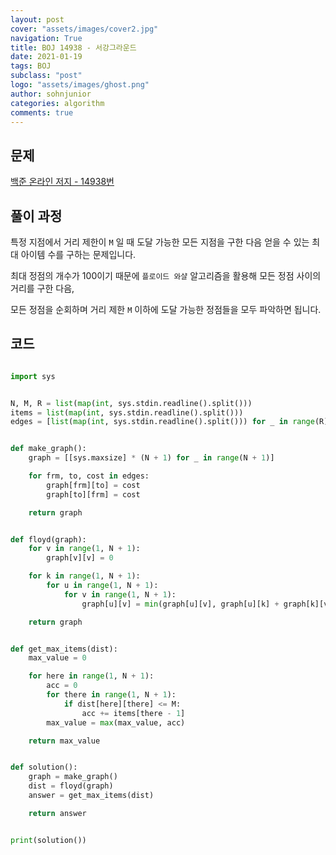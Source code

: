 ```yaml
---
layout: post
cover: "assets/images/cover2.jpg"
navigation: True
title: BOJ 14938 - 서강그라운드
date: 2021-01-19
tags: BOJ
subclass: "post"
logo: "assets/images/ghost.png"
author: sohnjunior
categories: algorithm
comments: true
---
```


## 문제

[백준 온라인 저지 - 14938번](https://www.acmicpc.net/problem/14938)

## 풀이 과정

특정 지점에서 거리 제한이 `M` 일 때 도달 가능한 모든 지점을 구한 다음 얻을 수 있는 최대 아이템 수를 구하는 문제입니다.

최대 정점의 개수가 100이기 때문에 `플로이드 와샬` 알고리즘을 활용해 모든 정점 사이의 거리를 구한 다음,

모든 정점을 순회하며 거리 제한 `M` 이하에 도달 가능한 정점들을 모두 파악하면 됩니다.

## 코드

```python

import sys


N, M, R = list(map(int, sys.stdin.readline().split()))
items = list(map(int, sys.stdin.readline().split()))
edges = [list(map(int, sys.stdin.readline().split())) for _ in range(R)]


def make_graph():
    graph = [[sys.maxsize] * (N + 1) for _ in range(N + 1)]

    for frm, to, cost in edges:
        graph[frm][to] = cost
        graph[to][frm] = cost

    return graph


def floyd(graph):
    for v in range(1, N + 1):
        graph[v][v] = 0

    for k in range(1, N + 1):
        for u in range(1, N + 1):
            for v in range(1, N + 1):
                graph[u][v] = min(graph[u][v], graph[u][k] + graph[k][v])

    return graph


def get_max_items(dist):
    max_value = 0

    for here in range(1, N + 1):
        acc = 0
        for there in range(1, N + 1):
            if dist[here][there] <= M:
                acc += items[there - 1]
        max_value = max(max_value, acc)

    return max_value


def solution():
    graph = make_graph()
    dist = floyd(graph)
    answer = get_max_items(dist)

    return answer


print(solution())

```
